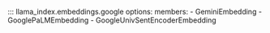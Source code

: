 ::: llama_index.embeddings.google
    options:
      members:
        - GeminiEmbedding
        - GooglePaLMEmbedding
        - GoogleUnivSentEncoderEmbedding

